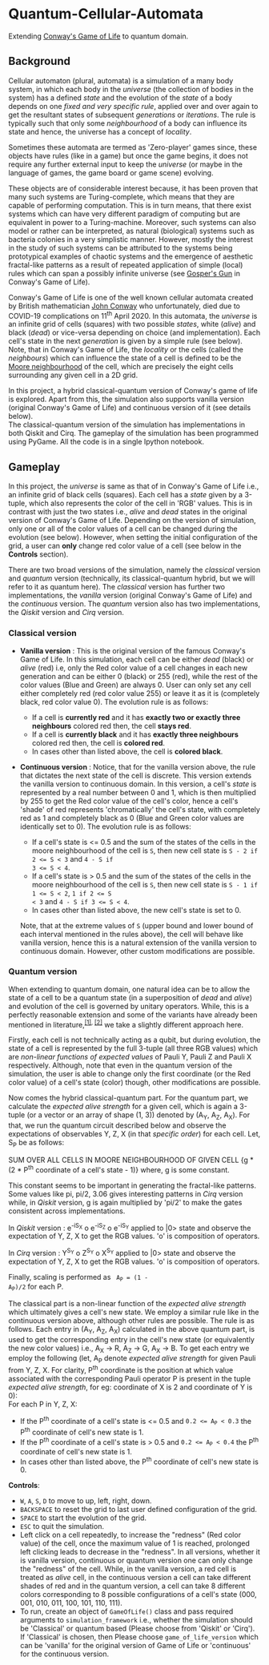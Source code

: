 # Quantum-Cellular-Automata
Extending [Conway's Game of Life](https://en.wikipedia.org/wiki/Conway%27s_Game_of_Life) to quantum domain. <br>

## Background
Cellular automaton (plural, automata) is a simulation of a many body system, in which each body in the *universe* (the collection of bodies in the system) has a  defined *state* and the evolution of the *state* of a body depends on one *fixed and very specific rule*, applied over and over again to get the resultant states of subsequent *generations* or *iterations*. The rule is typically such that only some *neighbourhood* of a body can influence its state and hence, the universe has a concept of *locality*. <br>

Sometimes these automata are termed as 'Zero-player' games since, these objects have rules (like in a game) but once the game begins, it does not require any further external input to keep the *universe* (or maybe in the language of games, the game board or game scene) evolving. <br>

These objects are of considerable interest because, it has been proven that many such systems are Turing-complete, which means that they are capable of performing computation. This is in turn means, that there exist systems which can have very different paradigm of computing but are equivalent in power to a Turing-machine. Moreover, such systems can also model or rather can be interpreted, as natural (biological) systems such as bacteria colonies in a very simplistic manner. However, mostly the interest in the study of such systems can be attributed to the systems being prototypical examples of chaotic systems and the emergence of aesthetic fractal-like patterns as a result of repeated application of simple (local) rules which can span a possibly infinite universe (see [Gosper's Gun](https://en.wikipedia.org/wiki/Gun_(cellular_automaton)) in Conway's Game of Life). <br>

Conway's Game of Life is one of the well known cellular automata created by British mathematician [John Conway](https://en.wikipedia.org/wiki/John_Horton_Conway) who unfortunately, died due to COVID-19 complications on 11<sup>th</sup> April 2020. In this automata, the *universe* is an infinite grid of cells (squares) with two possible *states*, white (*alive*) and black (*dead*) or vice-versa depending on choice (and implementation). Each cell's state in the next *generation* is given by a simple rule (see below). Note, that in Conway's Game of Life, the *locality* or the cells (called the *neighbours*) which can influence the state of a cell is defined to be the [Moore neighbourhood](https://en.wikipedia.org/wiki/Moore_neighborhood) of the cell, which are precisely the eight cells surrounding any given cell in a 2D grid. <br>

In this project, a hybrid classical-quantum version of Conway's game of life is explored. Apart from this, the simulation also supports vanilla version (original Conway's Game of Life) and continuous version of it (see details below).<br>
The classical-quantum version of the simulation has implementations in both Qiskit and Cirq. The gameplay of the simulation has been programmed using PyGame. All the code is in a single Ipython notebook. <br>

## Gameplay
In this project, the *universe* is same as that of in Conway's Game of Life i.e., an infinite grid of black cells (squares). Each cell has a *state* given by a 3-tuple, which also represents the color of the cell in 'RGB' values. This is in contrast with just the two states i.e., *alive* and *dead* states in the original version of Conway's Game of Life. Depending on the version of simulation, only one or all of the color values of a cell can be changed during the evolution (see below). However, when setting the initial configuration of the grid, a user can **only** change red color value of a cell (see below in the **Controls** section). <br>

There are two broad versions of the simulation, namely the *classical* version and *quantum* version (technically, its classical-quantum hybrid, but we will refer to it as quantum here). The *classical* version has further two implementations, the *vanilla* version (original Conway's Game of Life) and the *continuous* version. The *quantum* version also has two implementations, the *Qiskit* version and *Cirq* version. <br>

### Classical version
- **Vanilla version** : This is the original version of the famous Conway's Game of Life. In this simulation, each cell can be either *dead* (black) or *alive* (red) i.e, only the Red color value of a cell changes in each new generation and can be either 0 (black) or 255 (red), while the rest of the color values (Blue and Green) are always 0. User can only set any cell either completely red (red color value 255) or leave it as it is (completely black, red color value 0). The evolution rule is as follows:
   -  If a cell is **currently red** and it has **exactly two or exactly three neighbours** colored red then, the cell **stays red**.
   -  If a cell is **currently black** and it has **exactly three neighbours** colored red then, the cell is **colored red**.
   -  In cases other than listed above, the cell is **colored black**.  

- **Continuous version** : Notice, that for the vanilla version above, the rule that dictates the next state of the cell is discrete. This version extends the vanilla version to continuous domain. In this version, a cell's *state* is represented by a real number between 0 and 1, which is then multiplied by 255 to get the Red color value of the cell's color, hence a cell's 'shade' of red represents 'chromatically' the cell's state, with completely red as 1 and completely black as 0 (Blue and Green color values are identically set to 0). The evolution rule is as follows:
   - If a cell's state is <= 0.5 and the sum of the states of the cells in the moore neighbourhood of the cell is <code>S</code>, then new cell state is <code>S - 2 if 2 <= S < 3</code> and <code>4 - S if 3 <= S < 4</code>.
   - If a cell's state is > 0.5 and the sum of the states of the cells in the moore neighbourhood of the cell is <code>S</code>, then new cell state is <code>S - 1 if 1 <= S < 2</code>, <code>1 if 2 <= S < 3</code> and <code>4 - S if 3 <= S < 4</code>.
   - In cases other than listed above, the new cell's state is set to 0. <br>

   Note, that at the extreme values of <code>S</code> (upper bound and lower bound of each interval mentioned in the rules above), the cell will behave like vanilla      version, hence this is a natural extension of the vanilla version to continuous domain. However, other custom modifications are possible.

### Quantum version
When extending to quantum domain, one natural idea can be to allow the state of a cell to be a quantum state (in a superposition of *dead* and *alive*) and evolution of the cell is governed by unitary operators. While, this is a perfectly reasonable extension and some of the variants have already been mentioned in literature,<sup>[[1]](https://arxiv.org/pdf/1902.07835), [[2]](https://arxiv.org/pdf/1010.4666.pdf)</sup> we take a slightly different approach here. <br>

Firstly, each cell is not technically acting as a qubit, but during evolution, the state of a cell is represented by the full 3-tuple (all three RGB values) which are *non-linear functions of expected values* of Pauli Y, Pauli Z and Pauli X respectively. Although, note that even in the quantum version of the simulation, the user is able to change only the first coordinate (or the Red color value) of a cell's state (color) though, other modifications are possible.

Now comes the hybrid classical-quantum part. For the quantum part, we calculate the *expected alive strength* for a given cell, which is again a 3-tuple (or a vector or an array of shape (1, 3)) denoted by (A<sub>Y</sub>, A<sub>Z</sub>, A<sub>X</sub>). For that, we run the quantum circuit described below and observe the expectations of observables Y, Z, X (in that *specific order*) for each cell. Let, S<sub>P</sub> be as follows: <br>

SUM OVER ALL CELLS IN MOORE NEIGHBOURHOOD OF GIVEN CELL {g * (2 * P<sup>th</sup> coordinate of a cell's state - 1)} where, g is some constant. <br>

This constant seems to be important in generating the fractal-like patterns. Some values like pi, pi/2, 3.06 gives interesting patterns in *Cirq* version while, in *Qiskit* version, g is again multiplied by 'pi/2' to make the gates consistent across implementations. <br>
   
   In *Qiskit* version : e<sup>-iS<sub>X</sub></sup> o e<sup>-iS<sub>Z</sub></sup> o e<sup>-iS<sub>Y</sub></sup> applied to |0> state and observe the expectation of Y, Z, X to get the RGB values. 'o' is composition of operators. <br>
   
   In *Cirq* version : Y<sup>S<sub>Y</sub></sup> o Z<sup>S<sub>Y</sub></sup> o X<sup>S<sub>Y</sub></sup> applied to |0> state and observe the expectation of Y, Z, X to get the RGB values. 'o' is composition of operators. <br>

Finally, scaling is performed as <code> A<sub>P</sub> = (1 - A<sub>P</sub>)/2</code> for each P. <br>
   
The classical part is a non-linear function of the *expected alive strength* which ultimately gives a cell's new state. We employ a similar rule like in the continuous version above, although other rules are possible. The rule is as follows. Each entry in (A<sub>Y</sub>, A<sub>Z</sub>, A<sub>X</sub>) calculated in the above quantum part, is used to get the corresponding entry in the cell's new state (or equivalently the new color values) i.e., A<sub>X</sub> -> R, A<sub>Z</sub> -> G, A<sub>X</sub> -> B. To get each entry we employ the following (let, A<sub>P</sub> denote *expected alive strength* for given Pauli from Y, Z, X. For clarity, P<sup>th</sup> coordinate is the position at which value associated with the corresponding Pauli operator P is present in the tuple *expected alive strength*, for eg: coordinate of X is 2 and coordinate of Y is 0): <br>
   For each P in Y, Z, X:
   -  If the P<sup>th</sup> coordinate of a cell's state is <= 0.5 and <code>0.2 <= A<sub>P</sub> < 0.3</code> the P<sup>th</sup> coordinate of cell's new state is 1.
   -  If the P<sup>th</sup> coordinate of a cell's state is > 0.5 and <code>0.2 <= A<sub>P</sub> < 0.4</code> the P<sup>th</sup> coordinate of cell's new state is 1. 
   -  In cases other than listed above, the P<sup>th</sup> coordinate of cell's new state is 0. <br>

**Controls**:
- <code>W</code>, <code>A</code>, <code>S</code>, <code>D</code> to move to up, left, right, down.
- <code>BACKSPACE</code> to reset the grid to last user defined configuration of the grid.
- <code>SPACE</code> to start the evolution of the grid.
- <code>ESC</code> to quit the simulation.
- Left click on a cell repeatedly, to increase the "redness" (Red color value) of the cell, once the maximum value of 1 is reached, prolonged left clicking leads to  decrease in the "redness". In all versions, whether it is vanilla version, continuous or quantum version one can only change the "redness" of the cell. While, in the vanilla version, a red cell is treated as *alive* cell, in the continuous version a cell can take different shades of red and in the quantum version, a cell can take 8 different colors corresponding to 8 possible configurations of a cell's state (000, 001, 010, 011, 100, 101, 110, 111).
- To run, create an object of <code>GameOfLife()</code> class and pass required arguments to <code>simulation_framework</code> i.e., whether the simulation should be 'Classical' or quantum based (Please choose from 'Qiskit' or 'Cirq'). If 'Classical' is chosen, then Please choose <code>game_of_life_version</code> which can be 'vanilla' for the original version of Game of Life or 'continuous' for the continuous version.
